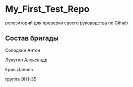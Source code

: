 # My_First_Test_Repo
репозиторий для проверки своего руководства по Githab
## Состав бригады

Солодкин Антон

Лукутин Александр 

Ерин Данила

группа ЭН1-35
